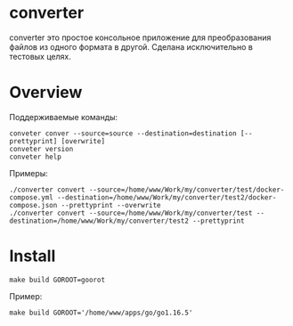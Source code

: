 # converter
converter это простое консольное приложение для преобразования файлов из одного формата в другой. Сделана исключительно в тестовых целях.

# Overview
Поддерживаемые команды:
```
conveter conver --source=source --destination=destination [--prettyprint] [overwrite]
conveter version
conveter help
```
Примеры:
```
./converter convert --source=/home/www/Work/my/converter/test/docker-compose.yml --destination=/home/www/Work/my/converter/test2/docker-compose.json --prettyprint --overwrite
./converter convert --source=/home/www/Work/my/converter/test --destination=/home/www/Work/my/converter/test2 --prettyprint
```

# Install
```
make build GOROOT=goorot
```
Пример:
```
make build GOROOT='/home/www/apps/go/go1.16.5'
```
